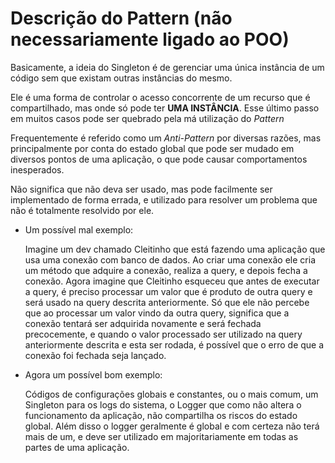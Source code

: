 # Descrição do Pattern (não necessariamente ligado ao POO)

Basicamente, a ideia do Singleton é de gerenciar uma única instância de um código
sem que existam outras instâncias do mesmo.

Ele é uma forma de controlar o acesso concorrente de um recurso que é compartilhado, 
mas onde só pode ter **UMA INSTÂNCIA**. Esse último passo em muitos casos pode ser quebrado
pela má utilização do _Pattern_

Frequentemente é referido como um _Anti-Pattern_ por diversas razões, mas principalmente
por conta do estado global que pode ser mudado em diversos pontos de uma aplicação,
o que pode causar comportamentos inesperados. 

Não significa que não deva ser usado, mas pode facilmente ser implementado de forma errada, 
e utilizado para resolver um problema que não é totalmente resolvido por ele.

- Um possível mal exemplo: 

    Imagine um dev chamado Cleitinho que está fazendo uma aplicação que usa uma conexão com banco
    de dados. Ao criar uma conexão ele cria um método que adquire a conexão, realiza a query, e 
    depois fecha a conexão. Agora imagine que Cleitinho esqueceu que antes de executar a query,
    é preciso processar um valor que é produto de outra query e será usado na query descrita anteriormente.
    Só que ele não percebe que ao processar um valor vindo da outra query, significa que a conexão tentará
    ser adquirida novamente e será fechada precocemente, e quando o valor processado ser utilizado na 
    query anteriormente descrita e esta ser rodada, é possível que o erro de que a conexão foi fechada
    seja lançado.

- Agora um possível bom exemplo:

    Códigos de configurações globais e constantes, ou o mais comum, um Singleton para os logs do sistema, 
    o Logger que como não altera o funcionamento da aplicação, não compartilha os riscos do estado global. Além disso o logger geralmente é global e com certeza não terá mais de um, e deve ser utilizado em 
    majoritariamente em todas as partes de uma aplicação. 